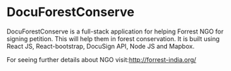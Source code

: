 # DocuForestConserve

DocuForestConserve is a full-stack application for helping Forrest NGO for signing petition. This will help them in forest conservation. 
It is built using React JS, React-bootstrap, DocuSign API, Node JS and Mapbox.

For seeing further details about NGO visit:http://forrest-india.org/
